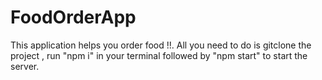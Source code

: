 # FoodOrderApp

This application helps you order food !!. All you need to do is gitclone the project , run "npm i" in your terminal followed by "npm start" to start the server. 
